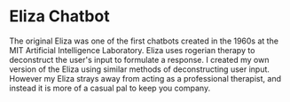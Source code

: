 # Eliza Chatbot

The original Eliza was one of the first chatbots created in the 1960s at the MIT Artificial Intelligence Laboratory. Eliza uses rogerian therapy to deconstruct the user's input to formulate a response. I created my own version of the Eliza using similar methods of deconstructing user input. However my Eliza strays away from acting as a professional therapist, and instead it is more of a casual pal to keep you company.
